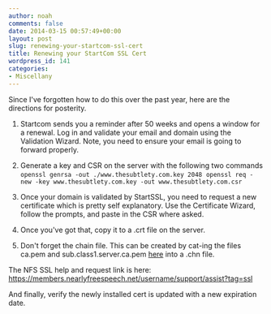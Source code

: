 ```yaml
---
author: noah
comments: false
date: 2014-03-15 00:57:49+00:00
layout: post
slug: renewing-your-startcom-ssl-cert
title: Renewing your StartCom SSL Cert
wordpress_id: 141
categories:
- Miscellany
---
```


Since I've forgotten how to do this over the past year, here are the directions for posterity.

1. Startcom sends you a reminder after 50 weeks and opens a window for a renewal. Log in and validate your email and domain using the Validation Wizard. Note, you need to ensure your email is going to forward properly.

2. Generate a key and CSR on the server with the following two commands
`openssl genrsa -out ./www.thesubtlety.com.key 2048` 
`openssl req -new -key www.thesubtlety.com.key -out www.thesubtlety.com.csr`

3. Once your domain is validated by StartSSL, you need to request a new certificate which is pretty self explanatory. Use the Certificate Wizard, follow the prompts, and paste in the CSR where asked.

4. Once you've got that, copy it to a .crt file on the server.

5. Don't forget the chain file. This can be created by cat-ing the files ca.pem and sub.class1.server.ca.pem [here](https://www.startssl.com/certs/ ) into a .chn file.

The NFS SSL help and request link is here: https://members.nearlyfreespeech.net/username/support/assist?tag=ssl

And finally, verify the newly installed cert is updated with a new expiration date.
